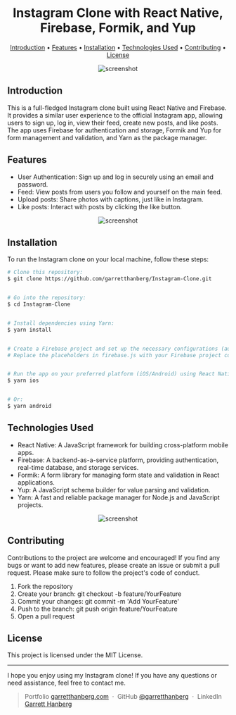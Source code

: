 <h1 align="center">
  Instagram Clone with React Native, Firebase, Formik, and Yup
  <br>
</h1>

<p align="center">
  <a href="#introduction">Introduction</a> •
  <a href="#features">Features</a> •
  <a href="#installation">Installation</a> •
  <a href="#credits">Technologies Used</a> •
  <a href="#contributing">Contributing</a> •
  <a href="#license">License</a>
</p>

<p align="center">
  <img src="https://github.com/garretthanberg/Instagram-Clone/assets/115447682/e2e0bae4-8dea-4279-ae36-e316b432be17" alt="screenshot">
</p>

## Introduction

This is a full-fledged Instagram clone built using React Native and Firebase. It provides a similar user experience to the official Instagram app, allowing users to sign up, log in, view their feed, create new posts, and like posts. The app uses Firebase for authentication and storage, Formik and Yup for form management and validation, and Yarn as the package manager.

## Features

* User Authentication: Sign up and log in securely using an email and password.
* Feed: View posts from users you follow and yourself on the main feed.
* Upload posts: Share photos with captions, just like in Instagram.
* Like posts: Interact with posts by clicking the like button.

<p align="center">
  <img src="https://github.com/garretthanberg/Instagram-Clone/assets/115447682/815cc698-e3bc-44f8-b205-4f6dffa4f666" alt="screenshot">
</p>

## Installation

To run the Instagram clone on your local machine, follow these steps:

```bash
# Clone this repository:
$ git clone https://github.com/garretthanberg/Instagram-Clone.git


# Go into the repository:
$ cd Instagram-Clone 


# Install dependencies using Yarn:
$ yarn install


# Create a Firebase project and set up the necessary configurations (authentication and Firestore).
# Replace the placeholders in firebase.js with your Firebase project configuration.


# Run the app on your preferred platform (iOS/Android) using React Native CLI:
$ yarn ios


# Or:
$ yarn android
```

## Technologies Used

* React Native: A JavaScript framework for building cross-platform mobile apps.
* Firebase: A backend-as-a-service platform, providing authentication, real-time database, and storage services.
* Formik: A form library for managing form state and validation in React applications.
* Yup: A JavaScript schema builder for value parsing and validation.
* Yarn: A fast and reliable package manager for Node.js and JavaScript projects.

<p align="center">
  <img src="https://github.com/garretthanberg/Instagram-Clone/assets/115447682/b00f0852-cbd7-4d6c-83a3-20bb87428c7e" alt="screenshot">
</p>

## Contributing

Contributions to the project are welcome and encouraged! If you find any bugs or want to add new features, please create an issue or submit a pull request. Please make sure to follow the project's code of conduct.

1. Fork the repository
2. Create your branch: git checkout -b feature/YourFeature
3. Commit your changes: git commit -m 'Add YourFeature'
4. Push to the branch: git push origin feature/YourFeature
5. Open a pull request

## License

This project is licensed under the MIT License.

---

I hope you enjoy using my Instagram clone! If you have any questions or need assistance, feel free to contact me.

> Portfolio [garretthanberg.com](https://www.garretthanberg.com) &nbsp;&middot;&nbsp;
> GitHub [@garretthanberg](https://github.com/garretthanberg) &nbsp;&middot;&nbsp;
> LinkedIn [Garrett Hanberg](https://www.linkedin.com/in/garrett-hanberg/) 
